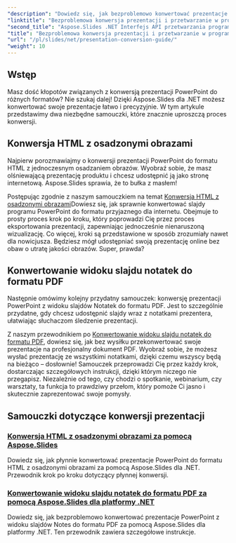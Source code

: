 ```yaml
---
"description": "Dowiedz się, jak bezproblemowo konwertować prezentacje programu PowerPoint za pomocą narzędzia Aspose.Slides dla platformy .NET dzięki naszym przejrzystym samouczkom krok po kroku."
"linktitle": "Bezproblemowa konwersja prezentacji i przetwarzanie w programie PowerPoint"
"second_title": "Aspose.Slides .NET Interfejs API przetwarzania programu PowerPoint"
"title": "Bezproblemowa konwersja prezentacji i przetwarzanie w programie PowerPoint"
"url": "/pl/slides/net/presentation-conversion-guide/"
"weight": 10
---
```


## Wstęp

Masz dość kłopotów związanych z konwersją prezentacji PowerPoint do różnych formatów? Nie szukaj dalej! Dzięki Aspose.Slides dla .NET możesz konwertować swoje prezentacje łatwo i precyzyjnie. W tym artykule przedstawimy dwa niezbędne samouczki, które znacznie uproszczą proces konwersji.

## Konwersja HTML z osadzonymi obrazami

Najpierw porozmawiajmy o konwersji prezentacji PowerPoint do formatu HTML z jednoczesnym osadzaniem obrazów. Wyobraź sobie, że masz olśniewającą prezentację produktu i chcesz udostępnić ją jako stronę internetową. Aspose.Slides sprawia, że to bułka z masłem! 

Postępując zgodnie z naszym samouczkiem na temat [Konwersja HTML z osadzonymi obrazami](./converting-html-with-embedded-images/)Dowiesz się, jak sprawnie konwertować slajdy programu PowerPoint do formatu przyjaznego dla internetu. Obejmuje to prosty proces krok po kroku, który poprowadzi Cię przez proces eksportowania prezentacji, zapewniając jednocześnie nienaruszoną wizualizację. Co więcej, kroki są przedstawione w sposób zrozumiały nawet dla nowicjusza. Będziesz mógł udostępniać swoją prezentację online bez obaw o utratę jakości obrazów. Super, prawda?

## Konwertowanie widoku slajdu notatek do formatu PDF

Następnie omówimy kolejny przydatny samouczek: konwersję prezentacji PowerPoint z widoku slajdów Notatek do formatu PDF. Jest to szczególnie przydatne, gdy chcesz udostępnić slajdy wraz z notatkami prezentera, ułatwiając słuchaczom śledzenie prezentacji. 

Z naszym przewodnikiem po [Konwertowanie widoku slajdu notatek do formatu PDF](./converting-notes-slide-view-to-pdf/), dowiesz się, jak bez wysiłku przekonwertować swoje prezentacje na profesjonalny dokument PDF. Wyobraź sobie, że możesz wysłać prezentację ze wszystkimi notatkami, dzięki czemu wszyscy będą na bieżąco – dosłownie! Samouczek przeprowadzi Cię przez każdy krok, dostarczając szczegółowych instrukcji, dzięki którym niczego nie przegapisz. Niezależnie od tego, czy chodzi o spotkanie, webinarium, czy warsztaty, ta funkcja to prawdziwy przełom, który pomoże Ci jasno i skutecznie zaprezentować swoje pomysły.

## Samouczki dotyczące konwersji prezentacji
### [Konwersja HTML z osadzonymi obrazami za pomocą Aspose.Slides](./converting-html-with-embedded-images/)
Dowiedz się, jak płynnie konwertować prezentacje PowerPoint do formatu HTML z osadzonymi obrazami za pomocą Aspose.Slides dla .NET. Przewodnik krok po kroku dotyczący płynnej konwersji.
### [Konwertowanie widoku slajdu notatek do formatu PDF za pomocą Aspose.Slides dla platformy .NET](./converting-notes-slide-view-to-pdf/)
Dowiedz się, jak bezproblemowo konwertować prezentacje PowerPoint z widoku slajdów Notes do formatu PDF za pomocą Aspose.Slides dla platformy .NET. Ten przewodnik zawiera szczegółowe instrukcje.